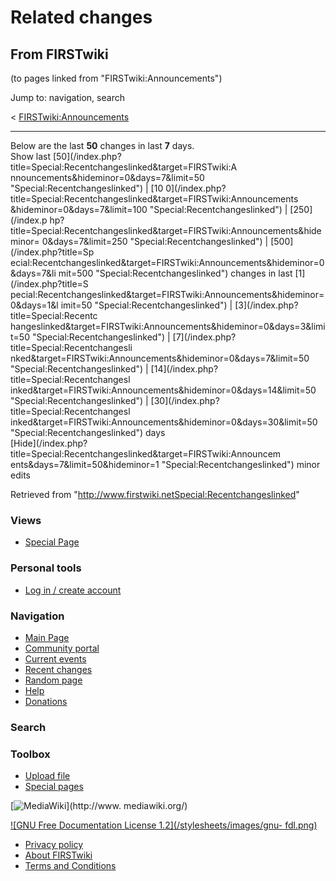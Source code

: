 # Related changes

## From FIRSTwiki

(to pages linked from "FIRSTwiki:Announcements")

Jump to: navigation, search

< [FIRSTwiki:Announcements](/index.php?title=FIRSTwiki:Announcements&redirect=no "FIRSTwiki:Announcements")

--------------------------------------------------------------------------------

Below are the last **50** changes in last **7** days.<br>
Show last [50](/index.php?title=Special:Recentchangeslinked&target=FIRSTwiki:A
nnouncements&hideminor=0&days=7&limit=50 "Special:Recentchangeslinked") | [10 0](/index.php?title=Special:Recentchangeslinked&target=FIRSTwiki:Announcements
&hideminor=0&days=7&limit=100 "Special:Recentchangeslinked") | [250](/index.p
hp?title=Special:Recentchangeslinked&target=FIRSTwiki:Announcements&hideminor=
0&days=7&limit=250 "Special:Recentchangeslinked") | [500](/index.php?title=Sp
ecial:Recentchangeslinked&target=FIRSTwiki:Announcements&hideminor=0&days=7&li
mit=500 "Special:Recentchangeslinked") changes in last [1](/index.php?title=S
pecial:Recentchangeslinked&target=FIRSTwiki:Announcements&hideminor=0&days=1&l
imit=50 "Special:Recentchangeslinked") | [3](/index.php?title=Special:Recentc
hangeslinked&target=FIRSTwiki:Announcements&hideminor=0&days=3&limit=50 "Special:Recentchangeslinked") | [7](/index.php?title=Special:Recentchangesli
nked&target=FIRSTwiki:Announcements&hideminor=0&days=7&limit=50 "Special:Recentchangeslinked") | [14](/index.php?title=Special:Recentchangesl
inked&target=FIRSTwiki:Announcements&hideminor=0&days=14&limit=50 "Special:Recentchangeslinked") | [30](/index.php?title=Special:Recentchangesl
inked&target=FIRSTwiki:Announcements&hideminor=0&days=30&limit=50 "Special:Recentchangeslinked") days<br>
[Hide](/index.php?title=Special:Recentchangeslinked&target=FIRSTwiki:Announcem
ents&days=7&limit=50&hideminor=1 "Special:Recentchangeslinked") minor edits

Retrieved from "<http://www.firstwiki.netSpecial:Recentchangeslinked>"

### Views

- [Special Page](Special:Recentchangeslinked/FIRSTwiki:Announcements)

### Personal tools

- [Log in / create account](/index.php?title=Special:Userlogin&returnto=Special:Recentchangeslinked)

[](Main_Page "Main Page")

### Navigation

- [Main Page](Main_Page)
- [Community portal](FIRSTwiki:Community_portal)
- [Current events](Current_events)
- [Recent changes](Special:Recentchanges)
- [Random page](Special:Random)
- [Help](Help:Contents)
- [Donations](FIRSTwiki:Site_support)

### Search

### Toolbox

- [Upload file](Special:Upload)
- [Special pages](Special:Specialpages)

[![MediaWiki](/skins/common/images/poweredby_mediawiki_88x31.png)](http://www.
mediawiki.org/)

[![GNU Free Documentation License 1.2](/stylesheets/images/gnu-
fdl.png)](http://www.gnu.org/copyleft/fdl.html)

- [Privacy policy](FIRSTwiki:Privacy_policy "FIRSTwiki:Privacy policy")
- [About FIRSTwiki](FIRSTwiki:About "FIRSTwiki:About")
- [Terms and Conditions](FIRSTwiki:Terms_and_conditions "FIRSTwiki:Terms and conditions")
